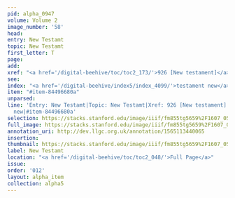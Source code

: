 ```yaml
---
pid: alpha_0947
volume: Volume 2
image_number: '58'
head: 
entry: New Testamt
topic: New Testamt
first_letter: T
page: 
add: 
xref: "<a href='/digital-beehive/toc/toc2_173/'>926 [New testament]</a>"
see: 
index: "<a href='/digital-beehive/index5/index_4099/'>testament new</a>"
item: "#item-84496680a"
unparsed: 
line: 'Entry: New Testamt|Topic: New Testamt|Xref: 926 [New testament]|Index: testament
  new|#item-84496680a'
selection: https://stacks.stanford.edu/image/iiif/fm855tg5659%2F1607_0525/755,1457,3052,490/full/0/default.jpg
full_image: https://stacks.stanford.edu/image/iiif/fm855tg5659%2F1607_0525/full/full/0/default.jpg
annotation_uri: http://dev.llgc.org.uk/annotation/1565113440065
insertion: 
thumbnail: https://stacks.stanford.edu/image/iiif/fm855tg5659%2F1607_0525/755,1457,600,180/250,/0/default.jpg
label: New Testamt
location: "<a href='/digital-beehive/toc/toc2_048/'>Full Page</a>"
issue: 
order: '012'
layout: alpha_item
collection: alpha5
---
```


